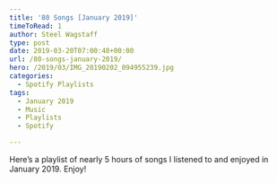 ```yaml
---
title: '80 Songs [January 2019]'
timeToRead: 1 
author: Steel Wagstaff
type: post
date: 2019-03-20T07:00:48+00:00
url: /80-songs-january-2019/
hero: /2019/03/IMG_20190202_094955239.jpg
categories:
  - Spotify Playlists
tags:
  - January 2019
  - Music
  - Playlists
  - Spotify

---
```

Here&#8217;s a playlist of nearly 5 hours of songs I listened to and enjoyed in January 2019. Enjoy!
